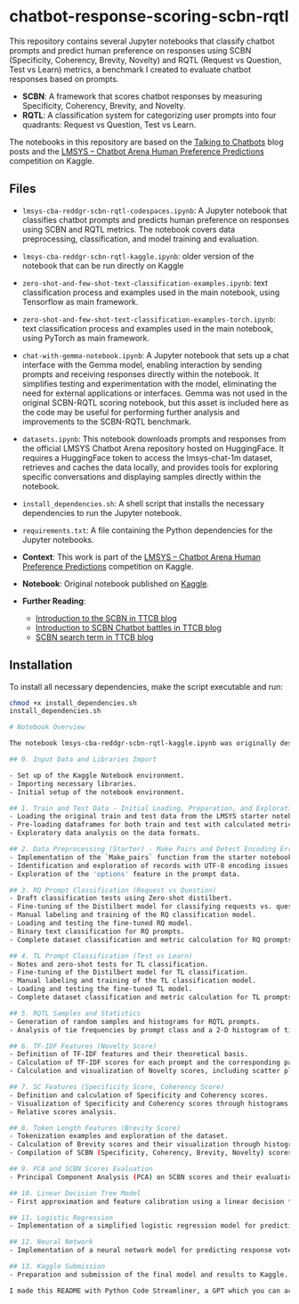 # chatbot-response-scoring-scbn-rqtl

This repository contains several Jupyter notebooks that classify chatbot prompts and predict human preference on responses using SCBN (Specificity, Coherency, Brevity, Novelty) and RQTL (Request vs Question, Test vs Learn) metrics, a benchmark I created to evaluate chatbot responses based on prompts.

- **SCBN**: A framework that scores chatbot responses by measuring Specificity, Coherency, Brevity, and Novelty.
- **RQTL**: A classification system for categorizing user prompts into four quadrants: Request vs Question, Test vs Learn.

The notebooks in this repository are based on the [Talking to Chatbots](https://talkingtochatbots.com/) blog posts and the [LMSYS – Chatbot Arena Human Preference Predictions](https://www.kaggle.com/competitions/lmsys-chatbot-arena) competition on Kaggle.

## Files

- `lmsys-cba-reddgr-scbn-rqtl-codespaces.ipynb`: A Jupyter notebook that classifies chatbot prompts and predicts human preference on responses using SCBN and RQTL metrics. The notebook covers data preprocessing, classification, and model training and evaluation.
- `lmsys-cba-reddgr-scbn-rqtl-kaggle.ipynb`: older version of the notebook that can be run directly on Kaggle
- `zero-shot-and-few-shot-text-classification-examples.ipynb`: text classification process and examples used in the main notebook, using Tensorflow as main framework.
- `zero-shot-and-few-shot-text-classification-examples-torch.ipynb`: text classification process and examples used in the main notebook, using PyTorch as main framework.
- `chat-with-gemma-notebook.ipynb`: A Jupyter notebook that sets up a chat interface with the Gemma model, enabling interaction by sending prompts and receiving responses directly within the notebook. It simplifies testing and experimentation with the model, eliminating the need for external applications or interfaces. Gemma was not used in the original SCBN-RQTL scoring notebook, but this asset is included here as the code may be useful for performing further analysis and improvements to the SCBN-RQTL benchmark.
- `datasets.ipynb`: This notebook downloads prompts and responses from the official LMSYS Chatbot Arena repository hosted on HuggingFace. It requires a HuggingFace token to access the lmsys-chat-1m dataset, retrieves and caches the data locally, and provides tools for exploring specific conversations and displaying samples directly within the notebook.
- `install_dependencies.sh`: A shell script that installs the necessary dependencies to run the Jupyter notebook.
- `requirements.txt`: A file containing the Python dependencies for the Jupyter notebooks.

- **Context**: This work is part of the [LMSYS – Chatbot Arena Human Preference Predictions](https://www.kaggle.com/competitions/lmsys-chatbot-arena) competition on Kaggle.
- **Notebook**: Original notebook published on [Kaggle](https://www.kaggle.com/code/davidgromero/lmsys-cba-reddgr-scbn-rqtl-v1).
- **Further Reading**:
  - [Introduction to the SCBN in TTCB blog](https://talkingtochatbots.com/predicting-chatbot-arena-votes-with-the-scbn-and-rqtl-benchmarks/)
  - [Introduction to SCBN Chatbot battles in TTCB blog](https://talkingtochatbots.com/talking-to-chatbots/is-philosophy-a-science-chatbot-battle/)
  - [SCBN search term in TTCB blog](https://talkingtochatbots.com/?s=SCBN)
 
## Installation

To install all necessary dependencies, make the script executable and run:

```bash
chmod +x install_dependencies.sh
install_dependencies.sh

# Notebook Overview

The notebook lmsys-cba-reddgr-scbn-rqtl-kaggle.ipynb was originally designed to process, analyze, and fine-tune models based on user prompt data from the Chatbot Arena as part of the LMSYS Chatbot Arena competition on Kaggle. The competition's goal was to predict which chatbot responses users will prefer in head-to-head battles between chatbots powered by large language models (LLMs). The notebook follows a series of steps to prepare data, fine-tune models, and make predictions to address the competition's objectives.

## 0. Input Data and Libraries Import

- Set up of the Kaggle Notebook environment.
- Importing necessary libraries.
- Initial setup of the notebook environment.

## 1. Train and Test Data - Initial Loading, Preparation, and Exploration
- Loading the original train and test data from the LMSYS starter notebook.
- Pre-loading dataframes for both train and test with calculated metrics.
- Exploratory data analysis on the data formats.

## 2. Data Preprocessing (Starter) - Make Pairs and Detect Encoding Errors
- Implementation of the `Make_pairs` function from the starter notebook.
- Identification and exploration of records with UTF-8 encoding issues.
- Exploration of the 'options' feature in the prompt data.

## 3. RQ Prompt Classification (Request vs Question)
- Draft classification tests using Zero-shot distilbert.
- Fine-tuning of the Distilbert model for classifying requests vs. questions.
- Manual labeling and training of the RQ classification model.
- Loading and testing the fine-tuned RQ model.
- Binary text classification for RQ prompts.
- Complete dataset classification and metric calculation for RQ prompts.

## 4. TL Prompt Classification (Test vs Learn)
- Notes and zero-shot tests for TL classification.
- Fine-tuning of the Distilbert model for TL classification.
- Manual labeling and training of the TL classification model.
- Loading and testing the fine-tuned TL model.
- Complete dataset classification and metric calculation for TL prompts.

## 5. RQTL Samples and Statistics
- Generation of random samples and histograms for RQTL prompts.
- Analysis of tie frequencies by prompt class and a 2-D histogram of tie frequencies.

## 6. TF-IDF Features (Novelty Score)
- Definition of TF-IDF features and their theoretical basis.
- Calculation of TF-IDF scores for each prompt and the corresponding pair corpus.
- Calculation and visualization of Novelty scores, including scatter plots, histograms, and hexbin plots.

## 7. SC Features (Specificity Score, Coherency Score)
- Definition and calculation of Specificity and Coherency scores.
- Visualization of Specificity and Coherency scores through histograms and hexbin plots.
- Relative scores analysis.

## 8. Token Length Features (Brevity Score)
- Tokenization examples and exploration of the dataset.
- Calculation of Brevity scores and their visualization through histograms and hexbin plots.
- Compilation of SCBN (Specificity, Coherency, Brevity, Novelty) scores.

## 9. PCA and SCBN Scores Evaluation
- Principal Component Analysis (PCA) on SCBN scores and their evaluation.

## 10. Linear Decision Tree Model
- First approximation and feature calibration using a linear decision tree model.

## 11. Logistic Regression
- Implementation of a simplified logistic regression model for predicting response votes, using only SCBN-RQTL-related metrics.

## 12. Neural Network
- Implementation of a neural network model for predicting response votes, using only SCBN-RQTL-related metrics.

## 13. Kaggle Submission
- Preparation and submission of the final model and results to Kaggle.

I made this README with Python Code Streamliner, a GPT which you can access [here](https://chatgpt.com/g/g-M4uZyYsUj-python-code-streamliner).
